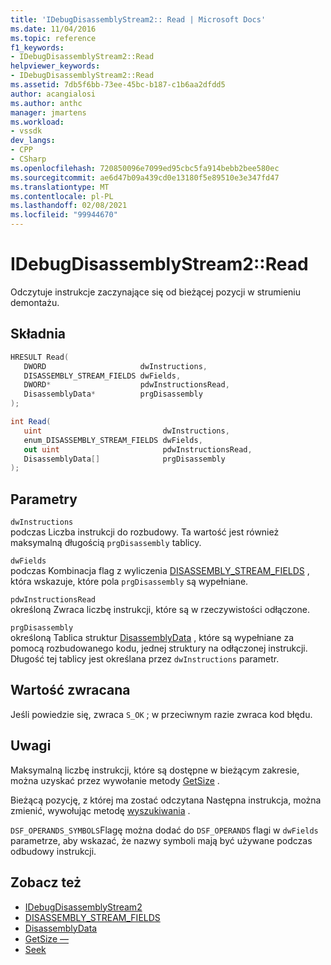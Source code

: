 ```yaml
---
title: 'IDebugDisassemblyStream2:: Read | Microsoft Docs'
ms.date: 11/04/2016
ms.topic: reference
f1_keywords:
- IDebugDisassemblyStream2::Read
helpviewer_keywords:
- IDebugDisassemblyStream2::Read
ms.assetid: 7db5f6bb-73ee-45bc-b187-c1b6aa2dfdd5
author: acangialosi
ms.author: anthc
manager: jmartens
ms.workload:
- vssdk
dev_langs:
- CPP
- CSharp
ms.openlocfilehash: 720850096e7099ed95cbc5fa914bebb2bee580ec
ms.sourcegitcommit: ae6d47b09a439cd0e13180f5e89510e3e347fd47
ms.translationtype: MT
ms.contentlocale: pl-PL
ms.lasthandoff: 02/08/2021
ms.locfileid: "99944670"
---
```

# <a name="idebugdisassemblystream2read"></a>IDebugDisassemblyStream2::Read
Odczytuje instrukcje zaczynające się od bieżącej pozycji w strumieniu demontażu.

## <a name="syntax"></a>Składnia

```cpp
HRESULT Read( 
   DWORD                     dwInstructions,
   DISASSEMBLY_STREAM_FIELDS dwFields,
   DWORD*                    pdwInstructionsRead,
   DisassemblyData*          prgDisassembly
);
```

```csharp
int Read( 
   uint                           dwInstructions,
   enum_DISASSEMBLY_STREAM_FIELDS dwFields,
   out uint                       pdwInstructionsRead,
   DisassemblyData[]              prgDisassembly
);
```

## <a name="parameters"></a>Parametry
`dwInstructions`\
podczas Liczba instrukcji do rozbudowy. Ta wartość jest również maksymalną długością `prgDisassembly` tablicy.

`dwFields`\
podczas Kombinacja flag z wyliczenia [DISASSEMBLY_STREAM_FIELDS](../../../extensibility/debugger/reference/disassembly-stream-fields.md) , która wskazuje, które pola `prgDisassembly` są wypełniane.

`pdwInstructionsRead`\
określoną Zwraca liczbę instrukcji, które są w rzeczywistości odłączone.

`prgDisassembly`\
określoną Tablica struktur [DisassemblyData](../../../extensibility/debugger/reference/disassemblydata.md) , które są wypełniane za pomocą rozbudowanego kodu, jednej struktury na odłączonej instrukcji. Długość tej tablicy jest określana przez `dwInstructions` parametr.

## <a name="return-value"></a>Wartość zwracana
 Jeśli powiedzie się, zwraca `S_OK` ; w przeciwnym razie zwraca kod błędu.

## <a name="remarks"></a>Uwagi
 Maksymalną liczbę instrukcji, które są dostępne w bieżącym zakresie, można uzyskać przez wywołanie metody [GetSize](../../../extensibility/debugger/reference/idebugdisassemblystream2-getsize.md) .

 Bieżącą pozycję, z której ma zostać odczytana Następna instrukcja, można zmienić, wywołując metodę [wyszukiwania](../../../extensibility/debugger/reference/idebugdisassemblystream2-seek.md) .

 `DSF_OPERANDS_SYMBOLS`Flagę można dodać do `DSF_OPERANDS` flagi w `dwFields` parametrze, aby wskazać, że nazwy symboli mają być używane podczas odbudowy instrukcji.

## <a name="see-also"></a>Zobacz też
- [IDebugDisassemblyStream2](../../../extensibility/debugger/reference/idebugdisassemblystream2.md)
- [DISASSEMBLY_STREAM_FIELDS](../../../extensibility/debugger/reference/disassembly-stream-fields.md)
- [DisassemblyData](../../../extensibility/debugger/reference/disassemblydata.md)
- [GetSize —](../../../extensibility/debugger/reference/idebugdisassemblystream2-getsize.md)
- [Seek](../../../extensibility/debugger/reference/idebugdisassemblystream2-seek.md)
